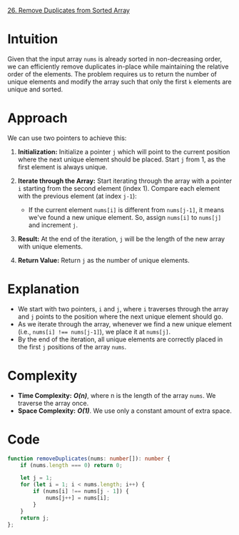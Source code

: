 [26. Remove Duplicates from Sorted Array](https://leetcode.com/problems/remove-duplicates-from-sorted-array/)

# Intuition
Given that the input array `nums` is already sorted in non-decreasing order, we can efficiently remove duplicates in-place while maintaining the relative order of the elements. The problem requires us to return the number of unique elements and modify the array such that only the first `k` elements are unique and sorted.

# Approach
We can use two pointers to achieve this:

1. **Initialization:** Initialize a pointer `j` which will point to the current position where the next unique element should be placed. Start `j` from 1, as the first element is always unique.
  
2. **Iterate through the Array:** Start iterating through the array with a pointer `i` starting from the second element (index 1). Compare each element with the previous element (at index `j-1`):
   - If the current element `nums[i]` is different from `nums[j-1]`, it means we've found a new unique element. So, assign `nums[i]` to `nums[j]` and increment `j`.
   
3. **Result:** At the end of the iteration, `j` will be the length of the new array with unique elements.

4. **Return Value:** Return `j` as the number of unique elements.

# Explanation
- We start with two pointers, `i` and `j`, where `i` traverses through the array and `j` points to the position where the next unique element should go.
- As we iterate through the array, whenever we find a new unique element (i.e., `nums[i] !== nums[j-1]`), we place it at `nums[j]`.
- By the end of the iteration, all unique elements are correctly placed in the first `j` positions of the array `nums`.

# Complexity
- **Time Complexity:** ***O(n)***, where n is the length of the array `nums`. We traverse the array once.
- **Space Complexity:** ***O(1)***. We use only a constant amount of extra space.

# Code
```typescript
function removeDuplicates(nums: number[]): number {
    if (nums.length === 0) return 0;

    let j = 1;
    for (let i = 1; i < nums.length; i++) {
        if (nums[i] !== nums[j - 1]) {
            nums[j++] = nums[i];
        }
    }
    return j;
};
```
